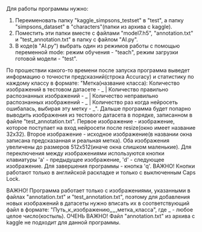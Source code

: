 Для работы программы нужно:
1. Переименовать папку "kaggle_simpsons_testset" в "test", а папку "simpsons_dataset" в "characters"(папки из архива с kaggle).
2. Поместить эти папки вместе с файлами "model7.h5", "annotation.txt" и "test_annotation.txt" в папку с файлом "AI.py".
3. В коде(в "AI.py") выбрать один из режимов работы с помощью переменной mode: режим обучения - "teach", режим загрузки готовой модели - "test".

По прошествии какого-то времени после запуска программа выведет информацию о точности предсказний(строка Accuracy) и статистику по каждому классу в формате:
  "Метка(название класса): Количество изображений в тестовом датасете - _ | Количество правильно распознанных изображений - _ | Количество неправильно  распознанных изображений - _ | Количество раз когда нейросеть ошибалась, выбирая эту метку - _".
Дальше программа будет попарно выводить изображения из тестового датасета в порядке, записанном в файле "test_annotation.txt". Первое изображение - изображение, которое поступает на вход нейросети после resize(окно имеет название 32х32). Второе изображение - исходное изображение(в названии окна записана предсказанная и реальная метка). Оба изображения увеличены до размеров 512х512(иначе окна слишком маленькие).
Для переключения между изображениями используются кнопки клавиатуры 'a' - предыдущее изображение, 'd' - следующее изображение. Для завершения программы - кнопка 'q'. ВАЖНО! Кнопки работают только в английской раскладке и только с выключенным Caps Lock.

ВАЖНО! Программа работает только с изображениями, указанными в файлах "annotation.txt" и "test_annotation.txt", поэтому для добавления новых изображений в датасеты нужно вписать их в соответствующий файл в формате:
  "Путь_к_изображению,_,_,_,_,метка_класса", где _ - любое целое число(костыль).
ОЧЕНЬ ВАЖНО! Файл "annotation.txt" из архива с kaggle не подходит для данной программы.
